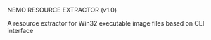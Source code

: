 NEMO RESOURCE EXTRACTOR (v1.0)

A resource extractor for Win32 executable image files based on CLI interface
